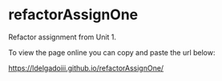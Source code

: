 # refactorAssignOne

Refactor assignment from Unit 1.

To view the page online you can copy and paste the url below:

https://ldelgadoiii.github.io/refactorAssignOne/